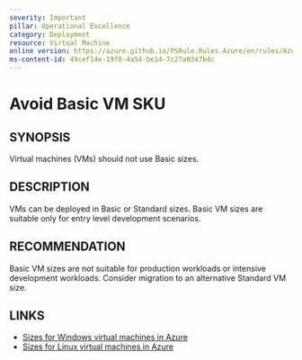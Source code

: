 ```yaml
---
severity: Important
pillar: Operational Excellence
category: Deployment
resource: Virtual Machine
online version: https://azure.github.io/PSRule.Rules.Azure/en/rules/Azure.VM.BasicSku/
ms-content-id: 49cef14e-19f0-4a54-be14-7c27a0347b4c
---
```


# Avoid Basic VM SKU

## SYNOPSIS

Virtual machines (VMs) should not use Basic sizes.

## DESCRIPTION

VMs can be deployed in Basic or Standard sizes.
Basic VM sizes are suitable only for entry level development scenarios.

## RECOMMENDATION

Basic VM sizes are not suitable for production workloads or intensive development workloads.
Consider migration to an alternative Standard VM size.

## LINKS

- [Sizes for Windows virtual machines in Azure](https://docs.microsoft.com/azure/virtual-machines/windows/sizes)
- [Sizes for Linux virtual machines in Azure](https://docs.microsoft.com/azure/virtual-machines/linux/sizes)

